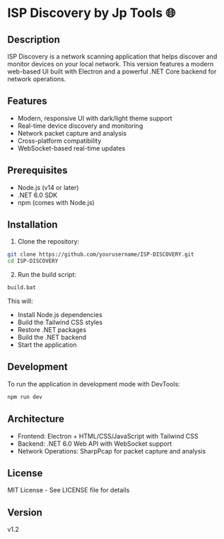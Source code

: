 # ISP Discovery by Jp Tools 🌐

## Description
ISP Discovery is a network scanning application that helps discover and monitor devices on your local network. This version features a modern web-based UI built with Electron and a powerful .NET Core backend for network operations.

## Features
- Modern, responsive UI with dark/light theme support
- Real-time device discovery and monitoring
- Network packet capture and analysis
- Cross-platform compatibility
- WebSocket-based real-time updates

## Prerequisites
- Node.js (v14 or later)
- .NET 6.0 SDK
- npm (comes with Node.js)

## Installation

1. Clone the repository:
```bash
git clone https://github.com/yourusername/ISP-DISCOVERY.git
cd ISP-DISCOVERY
```

2. Run the build script:
```bash
build.bat
```

This will:
- Install Node.js dependencies
- Build the Tailwind CSS styles
- Restore .NET packages
- Build the .NET backend
- Start the application

## Development

To run the application in development mode with DevTools:
```bash
npm run dev
```

## Architecture
- Frontend: Electron + HTML/CSS/JavaScript with Tailwind CSS
- Backend: .NET 6.0 Web API with WebSocket support
- Network Operations: SharpPcap for packet capture and analysis

## License
MIT License - See LICENSE file for details

## Version
v1.2
